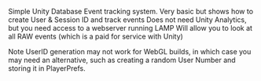 Simple Unity Database Event tracking system.
Very basic but shows how to create User & Session ID and track events
Does not need Unity Analytics, but you need access to a webserver running LAMP
Will allow you to look at all RAW events (which is a paid for service with Unity)

Note UserID generation may not work for WebGL builds, in which case you may need an alternative, such as creating a random User Number and storing it in PlayerPrefs.






